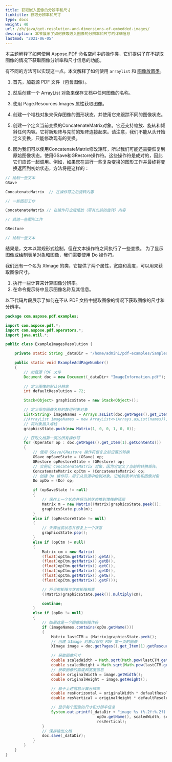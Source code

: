```yaml
---
title: 获取嵌入图像的分辨率和尺寸
linktitle: 获取分辨率和尺寸
type: docs
weight: 40
url: /zh/java/get-resolution-and-dimensions-of-embedded-images/
description: 本节展示了如何获取嵌入图像的分辨率和尺寸的详细信息
lastmod: "2021-06-05"
---
```


本主题解释了如何使用 Aspose.PDF 命名空间中的操作类，它们提供了在不提取图像的情况下获取图像分辨率和尺寸信息的功能。

有不同的方法可以实现这一点。本文解释了如何使用 `arraylist` 和 [图像放置类](https://reference.aspose.com/pdf/java/com.aspose.pdf/ImagePlacement)。

1. 首先，加载源 PDF 文件（包含图像）。
1. 然后创建一个 ArrayList 对象来保存文档中任何图像的名称。
1. 使用 Page.Resources.Images 属性获取图像。
1. 创建一个堆栈对象来保存图像的图形状态，并使用它来跟踪不同的图像状态。

1. 创建一个定义当前变换的ConcatenateMatrix对象。它还支持缩放、旋转和倾斜任何内容。它将新矩阵与先前的矩阵连接起来。请注意，我们不能从头开始定义变换，只能修改现有的变换。

1. 因为我们可以使用ConcatenateMatrix修改矩阵，所以我们可能还需要恢复到原始图像状态。使用GSave和GRestore操作符。这些操作符是成对的，因此它们应该一起调用。例如，如果您在进行一些复杂变换的图形工作并最终将变换返回到初始状态，方法将是这样的：

```java
// 绘制一些文本
GSave

ConcatenateMatrix  // 在操作符之后旋转内容

// 一些图形工作

ConcatenateMatrix // 在操作符之后缩放（带有先前的旋转）内容

// 其他一些图形工作

GRestore

// 绘制一些文本
```

结果是，文本以常规形式绘制，但在文本操作符之间执行了一些变换。
 为了显示图像或绘制表单对象和图像，我们需要使用 Do 操作符。

我们还有一个名为 XImage 的类，它提供了两个属性，宽度和高度，可以用来获取图像尺寸。

1. 执行一些计算来计算图像分辨率。
2. 在命令提示符中显示图像名称及其信息。

以下代码片段展示了如何在不从 PDF 文档中提取图像的情况下获取图像的尺寸和分辨率。

```java
package com.aspose.pdf.examples;

import com.aspose.pdf.*;
import com.aspose.pdf.operators.*;
import java.util.*;

public class ExampleImagesResolution {

    private static String _dataDir = "/home/admin1/pdf-examples/Samples/";

    public static void ExampleAddPageNumber() 
    {
        // 加载源 PDF 文件
        Document doc = new Document(_dataDir+ "ImageInformation.pdf");
        
        // 定义图像的默认分辨率
        int defaultResolution = 72;

        Stack<Object> graphicsState = new Stack<Object>();

        // 定义保存图像名称的数组列表对象
        List<String> imageNames = Arrays.asList(doc.getPages().get_Item(1).getResources().getImages().getNames());
        //ArrayList imageNames = new ArrayList<>(Arrays.asList(names));
        // 将对象插入堆栈
        graphicsState.push(new Matrix(1, 0, 0, 1, 0, 0));

        // 获取文档第一页的所有操作符
        for (Operator op : doc.getPages().get_Item(1).getContents())
        {
            // 使用 GSave/GRestore 操作符恢复之前设置的转换
            GSave opSaveState = (GSave) op;
            GRestore opRestoreState = (GRestore) op;
            // 实例化 ConcatenateMatrix 对象，因为它定义了当前的转换矩阵。
            ConcatenateMatrix opCtm = (ConcatenateMatrix) op;
            // 创建 Do 操作符，用于从资源中绘制对象。它绘制表单对象和图像对象
            Do opDo = (Do) op;

            if (opSaveState != null)
            {
                // 保存上一个状态并将当前状态推到堆栈的顶部
                Matrix m = new Matrix((Matrix)graphicsState.peek());
                graphicsState.push(m);
            }
            else if (opRestoreState != null)
            {
                // 丢弃当前状态并恢复上一个状态
                graphicsState.pop();
            }
            else if (opCtm != null)
            {
                Matrix cm = new Matrix(
                (float)opCtm.getMatrix().getA(),
                (float)opCtm.getMatrix().getB(),
                (float)opCtm.getMatrix().getC(),
                (float)opCtm.getMatrix().getD(),
                (float)opCtm.getMatrix().getE(),
                (float)opCtm.getMatrix().getF());

                // 将当前矩阵与状态矩阵相乘
                ((Matrix)graphicsState.peek()).multiply(cm);

                continue;
            }
            else if (opDo != null)
            {
                // 如果这是一个图像绘制操作符
                if (imageNames.contains(opDo.getName()))
                {
                    Matrix lastCTM = (Matrix)graphicsState.peek();
                    // 创建 XImage 对象以保存 PDF 第一页的图像
                    XImage image = doc.getPages().get_Item(1).getResources().getImages().get_Item(opDo.getName());

                    // 获取图像尺寸
                    double scaledWidth = Math.sqrt(Math.pow(lastCTM.getElements()[0], 2) + Math.pow(lastCTM.getElements()[1], 2));
                    double scaledHeight = Math.sqrt(Math.pow(lastCTM.getElements()[2], 2) + Math.pow(lastCTM.getElements()[3], 2));
                    // 获取图像的高度和宽度信息
                    double originalWidth = image.getWidth();
                    double originalHeight = image.getHeight();

                    // 基于上述信息计算分辨率
                    double resHorizontal = originalWidth * defaultResolution / scaledWidth;
                    double resVertical = originalHeight * defaultResolution / scaledHeight;

                    // 显示每个图像的尺寸和分辨率信息
                    System.out.printf(_dataDir + "image %s (%.2f:%.2f): res %.2f x %.2f",
                                        opDo.getName(), scaledWidth, scaledHeight, resHorizontal,
                                        resVertical);
                }
                // 保存输出文档
                doc.save(_dataDir);
            }
        }
    }
}
```